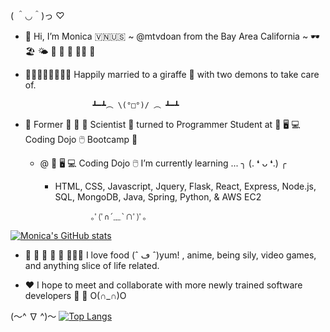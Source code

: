 
( ＾◡＾)っ ♡

- 👋 Hi, I’m Monica 🇻🇳🇺🇸 ~ @mtvdoan from the Bay Area California ~ 🕶 🏖 🌤 🧋 🍱 🍔 🤙🏼 🍜

- 🧑🏼👩🏻👧🏻👦🏻 Happily married to a giraffe 🦒 with two demons to take care of. 
     
                     ┻━┻︵ \(°□°)/ ︵ ┻━┻

- 👀 Former 🧫 🧪 🐁 Scientist 🔬 turned to Programmer Student at 💾 🖥️ 💻 Coding Dojo 🖱️ Bootcamp 🥷
     - @ 💾 🖥️ 💻 Coding Dojo 🖱️ I’m currently learning ... ╮ (. ❛ ᴗ ❛.) ╭
          - HTML, CSS, Javascript, Jquery, Flask, React, Express, Node.js, SQL, MongoDB, Java, Spring, Python, & AWS EC2
                        
                        ｡ﾟ(ﾟ∩´﹏`∩ﾟ)ﾟ｡
                        
[![Monica's GitHub stats](https://github-readme-stats.vercel.app/api?username=mtvdoan)](https://github.com/mtvdoan/github-readme-stats)
    
- 🍘 🍙 🍛 🥘 🍜 🍲🍝🍚 I love food (ˆ ڡ ˆ)yum! , anime, being sily, video games, and anything slice of life related. 

- ❤️ I hope to meet and collaborate with more newly trained software developers 🥰 🤗  O(∩_∩)O

(〜^ ∇ ^)〜
[![Top Langs](https://github-readme-stats.vercel.app/api/top-langs/?username=mtvdoan&layout=compact)](https://github.com/mtvdoan/github-readme-stats)
